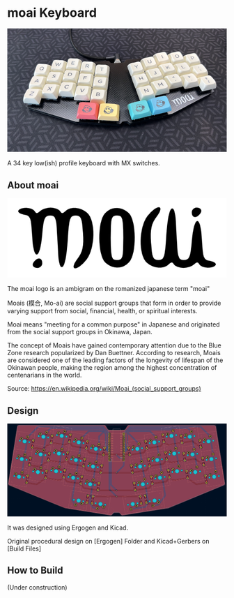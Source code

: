 # moai Keyboard

![Moai Logo](images/photo1.png)

A 34 key low(ish) profile keyboard with MX switches.

## About moai

![Moai Logo](images/moai_vector.png)

The moai logo is an ambigram on the romanized japanese term "moai"

Moais (模合, Mo-ai) are social support groups that form in order to provide varying support from social, financial, health, or spiritual interests.

Moai means "meeting for a common purpose" in Japanese and originated from the social support groups in Okinawa, Japan.

The concept of Moais have gained contemporary attention due to the Blue Zone research popularized by Dan Buettner. According to research, Moais are considered one of the leading factors of the longevity of lifespan of the Okinawan people, making the region among the highest concentration of centenarians in the world.

Source: <https://en.wikipedia.org/wiki/Moai_(social_support_groups)>

## Design

![Moai PCB](images/kicad_pcb.png)

It was designed using Ergogen and Kicad.

Original procedural design on [Ergogen] Folder and Kicad+Gerbers on [Build Files]


## How to Build

(Under construction)
